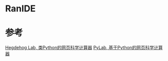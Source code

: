# RanIDE

# 参考
[Hegdehog Lab, 类Python的网页科学计算器](https://hedgehog-lab.github.io/)
[PyLab, 基于Python的网页科学计算器](https://github.com/Cat-Computing-Universe/PyLab)
